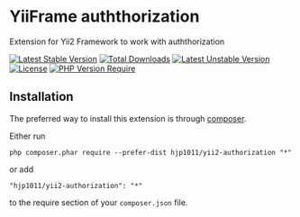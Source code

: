 # YiiFrame auththorization


Extension for Yii2 Framework to work with auththorization

[![Latest Stable Version](http://poser.pugx.org/hjp1011/yii2-authorization/v)](https://packagist.org/packages/hjp1011/yii2-authorization) [![Total Downloads](http://poser.pugx.org/hjp1011/yii2-authorization/downloads)](https://packagist.org/packages/hjp1011/yii2-authorization) [![Latest Unstable Version](http://poser.pugx.org/hjp1011/yii2-authorization/v/unstable)](https://packagist.org/packages/hjp1011/yii2-authorization) [![License](http://poser.pugx.org/hjp1011/yii2-authorization/license)](https://packagist.org/packages/hjp1011/yii2-authorization) [![PHP Version Require](http://poser.pugx.org/hjp1011/yii2-authorization/require/php)](https://packagist.org/packages/hjp1011/yii2-authorization)
## Installation

The preferred way to install this extension is through [composer](http://getcomposer.org/download/).

Either run

```
php composer.phar require --prefer-dist hjp1011/yii2-authorization "*"
```

or add

```
"hjp1011/yii2-authorization": "*"
```

to the require section of your `composer.json` file.


